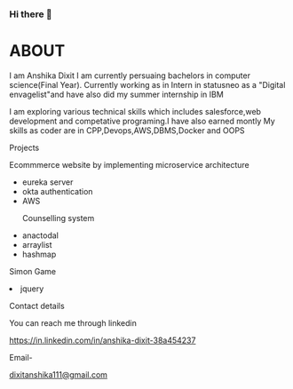 ### Hi there 👋

# ABOUT
I am Anshika Dixit I am currently persuaing bachelors in computer science(Final Year). Currently working as in Intern in statusneo as a "Digital envagelist"and have also did my summer internship in IBM


I am exploring various technical skills which includes salesforce,web development and competative programing.I have also earned montly 
My skills as coder are in CPP,Devops,AWS,DBMS,Docker and OOPS 


Projects 


Ecommmerce website by implementing microservice architecture


<ul>
<li>eureka server</li>
<li>okta authentication</li>
<li>AWS</li>
  
Counselling system


<li>anactodal</li>
<li>arraylist</li>
<li>hashmap</li>
</ul>


Simon Game 


<li>jquery</li>


Contact details


You can reach me through linkedin 

https://in.linkedin.com/in/anshika-dixit-38a454237


Email-

dixitanshika111@gmail.com



